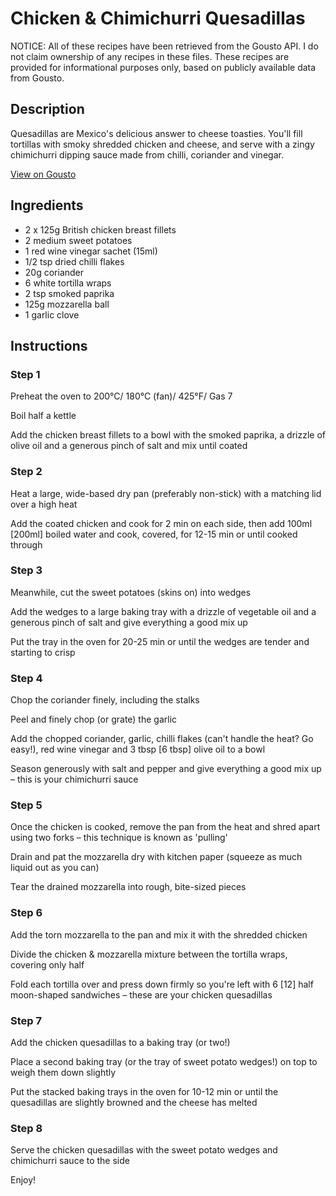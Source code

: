 # Chicken & Chimichurri Quesadillas

NOTICE: All of these recipes have been retrieved from the Gousto API. I do not claim ownership of any recipes in these files. These recipes are provided for informational purposes only, based on publicly available data from Gousto.

## Description

Quesadillas are Mexico's delicious answer to cheese toasties. You'll fill tortillas with smoky shredded chicken and cheese, and serve with a zingy chimichurri dipping sauce made from chilli, coriander and vinegar.

[View on Gousto](https://www.gousto.co.uk/recipes/cookbook/chicken-chimichurri-quesadillas)

## Ingredients

- 2 x 125g British chicken breast fillets
- 2 medium sweet potatoes
- 1 red wine vinegar sachet (15ml)
- 1/2 tsp dried chilli flakes
- 20g coriander
- 6 white tortilla wraps
- 2 tsp smoked paprika
- 125g mozzarella ball
- 1 garlic clove

## Instructions


### Step 1

Preheat the oven to 200°C/ 180°C (fan)/ 425°F/ Gas 7

Boil half a kettle

Add the chicken breast fillets to a bowl with the smoked paprika, a drizzle of olive oil and a generous pinch of salt and mix until coated


### Step 2

Heat a large, wide-based dry pan (preferably non-stick) with a matching lid over a high heat

Add the coated chicken and cook for 2 min on each side, then add 100ml <span class="text-danger">[200ml]</span> boiled water and cook, covered, for 12-15 min or until cooked through


### Step 3

Meanwhile, cut the sweet potatoes (skins on) into wedges

Add the wedges to a large baking tray with a drizzle of vegetable oil and a generous pinch of salt and give everything a good mix up

Put the tray in the oven for 20-25 min or until the wedges are tender and starting to crisp


### Step 4

Chop the coriander finely, including the stalks

Peel and finely chop (or grate) the garlic

Add the chopped coriander, garlic, chilli flakes (can't handle the heat? Go easy!), red wine vinegar and 3 tbsp <span class="text-danger">[6 tbsp]</span> olive oil to a bowl

Season generously with salt and pepper and give everything a good mix up – this is your chimichurri sauce


### Step 5

Once the chicken is cooked, remove the pan from the heat and shred apart using two forks – this technique is known as 'pulling'

Drain and pat the mozzarella dry with kitchen paper (squeeze as much liquid out as you can)

Tear the drained mozzarella into rough, bite-sized pieces


### Step 6

Add the torn mozzarella to the pan and mix it with the shredded chicken

Divide the chicken & mozzarella mixture between the tortilla wraps, covering only half

Fold each tortilla over and press down firmly so you're left with 6 <span class="text-danger">[12]</span> half moon-shaped sandwiches – these are your chicken quesadillas


### Step 7

Add the chicken quesadillas to a baking tray (or two!)

Place a second baking tray (or the tray of sweet potato wedges!) on top to weigh them down slightly

Put the stacked baking trays in the oven for 10-12 min or until the quesadillas are slightly browned and the cheese has melted

### Step 8

Serve the chicken quesadillas with the sweet potato wedges and chimichurri sauce to the side

Enjoy!

